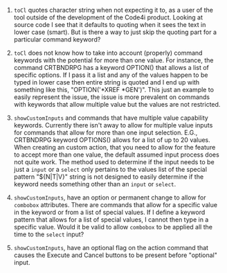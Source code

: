 1. `toCl` quotes character string when not expecting it to, as a user of the tool outside of the development of the Code4i product.  Looking at source code I see that it defaults to quoting when it sees the text in lower case (smart).  But is there a way to just skip the quoting part for a particular command keyword?

2. `toCl` does not know how to take into account (properly) command keywords with the potential for more than one value.  For instance, the command CRTBNDRPG has a keyword OPTION() that allows a list of specific options.  If I pass it a list and any of the values happen to be typed in lower case then entire string is quoted and I end up with something like this, "OPTION('*XREF *GEN')".  This just an example to easily represent the issue, the issue is more prevalent on commands with keywords that allow multiple value but the values are not restricted. 

3. `showCustomInputs` and commands that have multiple value capability keywords.  Currently there isn't away to allow for multiple value inputs for commands that allow for more than one input selection.  E.G., CRTBNDRPG keyword OPTIONS() allows for a list of up to 20 values.   When creating an custom action, that you need to allow for the feature to accept more than one value, the default assumed input process does not quite work.  The method used to determine if the input needs to be just a `input` or a `select` only pertains to the values list of the special pattern "${N|T|V}" string is not designed to easily determine if the keyword needs something other than an `input` or `select`. 

4. `showCustomInputs`, have an option or permanent change to allow for `combobox` attributes.  There are commands that allow for a specific value in the keyword or from a list of special values.  If I define a keyword pattern that allows for a list of special values, I cannot then type in a specific value.  Would it be valid to allow `combobox` to be applied all the time to the `select` input?

5. `showCustomInputs`, have an optional flag on the action command that causes the Execute and Cancel buttons to be present before "optional" input.